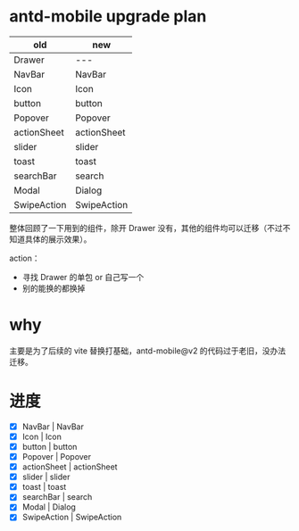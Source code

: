 # antd-mobile upgrade plan

| old         | new         |
| ----------- | ----------- |
| Drawer      | ---         |
| NavBar      | NavBar      |
| Icon        | Icon        |
| button      | button      |
| Popover     | Popover     |
| actionSheet | actionSheet |
| slider      | slider      |
| toast       | toast       |
| searchBar   | search      |
| Modal       | Dialog      |
| SwipeAction | SwipeAction |

整体回顾了一下用到的组件，除开 Drawer 没有，其他的组件均可以迁移（不过不知道具体的展示效果）。

action：

- 寻找 Drawer 的单包 or 自己写一个
- 别的能换的都换掉

# why

主要是为了后续的 vite 替换打基础，antd-mobile@v2 的代码过于老旧，没办法迁移。

# 进度

- [x] NavBar | NavBar
- [x] Icon | Icon
- [x] button | button
- [x] Popover | Popover
- [x] actionSheet | actionSheet
- [x] slider | slider
- [x] toast | toast
- [x] searchBar | search
- [x] Modal | Dialog
- [x] SwipeAction | SwipeAction
